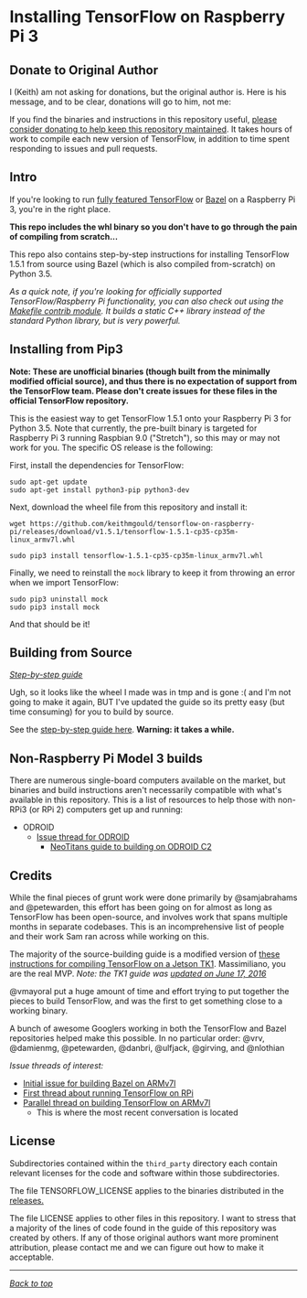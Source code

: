 # Installing TensorFlow on Raspberry Pi 3

## Donate to Original Author

I (Keith) am not asking for donations, but the original author is. Here is his message, and to be clear, donations will go to him, not me:

If you find the binaries and instructions in this repository useful, [please consider donating to help keep this repository maintained](https://pledgie.com/campaigns/33260). It takes hours of work to compile each new version of TensorFlow, in addition to time spent responding to issues and pull requests.

## Intro

If you're looking to run [fully featured TensorFlow](https://github.com/tensorflow/tensorflow) or [Bazel](https://github.com/bazelbuild/bazel) on a Raspberry Pi 3, you're in the right place.

**This repo includes the whl binary so you don't have to go through the pain of compiling from scratch...**

This repo also contains step-by-step instructions for installing TensorFlow 1.5.1 from source using Bazel (which is also compiled from-scratch) on Python 3.5.

_As a quick note, if you're looking for officially supported TensorFlow/Raspberry Pi functionality, you can also check out using the [Makefile contrib module](https://github.com/tensorflow/tensorflow/tree/master/tensorflow/contrib/makefile). It builds a static C++ library instead of the standard Python library, but is very powerful._

## Installing from Pip3

**Note: These are unofficial binaries (though built from the minimally modified official source), and thus there is no expectation of support from the TensorFlow team. Please don't create issues for these files in the official TensorFlow repository.**

This is the easiest way to get TensorFlow 1.5.1 onto your Raspberry Pi 3 for Python 3.5. Note that currently, the pre-built binary is targeted for Raspberry Pi 3 running Raspbian 9.0 ("Stretch"), so this may or may not work for you. The specific OS release is the following:

First, install the dependencies for TensorFlow:

```shell
sudo apt-get update
sudo apt-get install python3-pip python3-dev
```

Next, download the wheel file from this repository and install it:

```shell
wget https://github.com/keithmgould/tensorflow-on-raspberry-pi/releases/download/v1.5.1/tensorflow-1.5.1-cp35-cp35m-linux_armv7l.whl

sudo pip3 install tensorflow-1.5.1-cp35-cp35m-linux_armv7l.whl
```

Finally, we need to reinstall the `mock` library to keep it from throwing an error when we import TensorFlow:

```shell
sudo pip3 uninstall mock
sudo pip3 install mock
```

And that should be it!

## Building from Source

[_Step-by-step guide_](GUIDE.md)

Ugh, so it looks like the wheel I made was in tmp and is gone :( and I'm not going to make it again, BUT I've updated the guide so its pretty easy (but time consuming) for you to build by source. 

See the [step-by-step guide here](GUIDE.md). **Warning: it takes a while.**

## Non-Raspberry Pi Model 3 builds

There are numerous single-board computers available on the market, but binaries and build instructions aren't necessarily compatible with what's available in this repository. This is a list of resources to help those with non-RPi3 (or RPi 2) computers get up and running:

* ODROID
    * [Issue thread for ODROID](https://github.com/samjabrahams/tensorflow-on-raspberry-pi/issues/41)
		* [NeoTitans guide to building on ODROID C2](https://www.neotitans.net/install-tensorflow-on-odroid-c2.html)

## Credits

While the final pieces of grunt work were done primarily by @samjabrahams and @petewarden, this effort has been going on for almost as long as TensorFlow has been open-source, and involves work that spans multiple months in separate codebases. This is an incomprehensive list of people and their work Sam ran across while working on this.

The majority of the source-building guide is a modified version of [these instructions for compiling TensorFlow on a Jetson TK1](http://cudamusing.blogspot.com/2015/11/building-tensorflow-for-jetson-tk1.html). Massimiliano, you are the real MVP. _Note: the TK1 guide was [updated on June 17, 2016](http://cudamusing.blogspot.com/2016/06/tensorflow-08-on-jetson-tk1.html)_

@vmayoral put a huge amount of time and effort trying to put together the pieces to build TensorFlow, and was the first to get something close to a working binary.

A bunch of awesome Googlers working in both the TensorFlow and Bazel repositories helped make this possible. In no particular order: @vrv, @damienmg, @petewarden, @danbri, @ulfjack, @girving, and @nlothian

_Issue threads of interest:_

* [Initial issue for building Bazel on ARMv7l](https://github.com/bazelbuild/bazel/issues/606)
* [First thread about running TensorFlow on RPi](https://github.com/tensorflow/tensorflow/issues/254)
* [Parallel thread on building TensorFlow on ARMv7l](https://github.com/tensorflow/tensorflow/issues/445)
	* This is where the most recent conversation is located

## License

Subdirectories contained within the `third_party` directory each contain relevant licenses for the code and software within those subdirectories.

The file TENSORFLOW_LICENSE applies to the binaries distributed in the [releases.](https://github.com/samjabrahams/tensorflow-on-raspberry-pi/releases)

The file LICENSE applies to other files in this repository. I want to stress that a majority of the lines of code found in the guide of this repository was created by others. If any of those original authors want more prominent attribution, please contact me and we can figure out how to make it acceptable.

---

_[Back to top](#installing-tensorflow-on-raspberry-pi-3-and-probably-2-as-well)_
